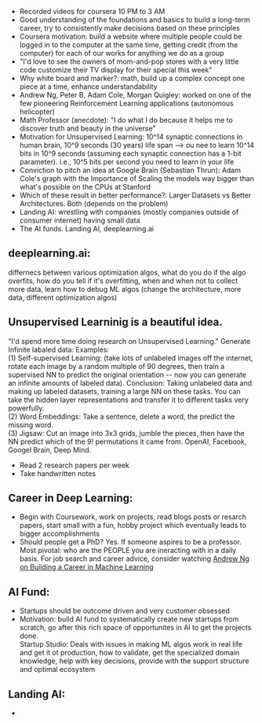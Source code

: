 - Recorded videos for coursera 10 PM to 3 AM  
- Good understanding of the foundations and basics to build a long-term career, try to consistently make decisions based on these principles  
- Coursera motivation: build a website where multiple people could be logged in to the computer at the same time, getting credit (from the computer) for each of our works for anything we do as a group  
- "I'd love to see the owners of mom-and-pop stores with a very little code customize their TV display for their special this week"  
- Why white board and marker?: math, build up a complex concept one piece at a time, enhance understandability  
- Andrew Ng, Peter B, Adam Cole, Morgan Quigley: worked on one of the few pioneering Reinforcement Learning applications (autonomous helicopter)  
- Math Professor (anecdote): "I do what I do because it helps me to discover truth and beauty in the universe"  
- Motivation for Unsupervised Learning: 10^14 synaptic connections in human brain, 10^9 seconds (30 years) life span --> ou nee to learn 10^14 bits in 10^9 seconds (assuming each synaptic connection has a 1-bit parameter). i.e., 10^5 bits per second you need to learn in your life  
- Conviction to pitch an idea at Google Brain (Sebastian Thrun): Adam Cole's graph with the Importance of Scaling the models way bigger than what's possible on the CPUs at Stanford  
- Which of these result in better performance?: Larger Datasets vs Better Architectures. Both (depends on the problem)  
- Landing AI: wrestling with companies (mostly companies outside of consumer internet) having small data  
- The AI funds. Landing AI, deeplearning.ai
## deeplearning.ai:  
differnecs between various optimization algos, what do you do if the algo overfits, how do you tell if it's overfitting, when and when not to collect more data, learn how to debug ML algos (change the architecture, more data, different optimization algos)  
## Unsupervised Learninig is a beautiful idea. 
"I'd spend more time doing research on Unsupervised Learning."
Generate Infinite labaled data: Examples:  
(1) Self-supervised Learning: (take lots of unlabeled images off the internet, rotate each image by a random multiple of 90 degrees, then train a supervised NN to predict the original orientation -- now you can generate an infinite amounts of labeled data). Conclusion: Taking unlabeled data and making up labeled datasets, training a large NN on these tasks. You can take the hidden layer representations and transfer it to different tasks very powerfully.  
(2) Word Embeddings: Take a sentence, delete a word, the predict the missing word.  
(3) Jigsaw: Cut an image into 3x3 grids, jumble the pieces, then have the NN predict which of the 9! permutations it came from. OpenAI, Facebook, Googel Brain, Deep Mind.  
- Read 2 research papers per week  
- Take handwritten notes  
## Career in Deep Learning:  
- Begin with Coursework, work on projects, read blogs posts or resarch papers, start small with a fun, hobby project which eventually leads to bigger accomplishments  
- Should people get a PhD? Yes. If someone aspires to be a professor. Most pivotal: who are the PEOPLE you are ineracting with in a daily basis. For job search and career advice, consider watching [Andrew Ng on Building a Career in Machine Learning](https://www.youtube.com/watch?v=4kiHsIaK9_w)  
## AI Fund:  
- Startups should be outcome driven and very customer obsessed  
- Motivation: build AI fund to systematically create new startups from scratch, go after this rich space of opportunites in AI to get the projects done.  
Startup Studio: Deals with issues in making ML algos work in real life and get it ot production, how to validate, get the specialized domain knowledge, help with key decisions, provide with the support structure and optimal ecosystem  
## Landing AI:  
- 










